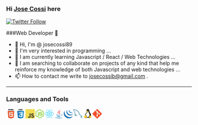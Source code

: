 <!--Encabezado-->

### Hi [Jose Cossi][website profile linkedin] here

<!--Links Redes Sociales-->

[![Twitter Follow](https://img.shields.io/twitter/follow/JosCossi1?color=%231DA1F2&label=Jose%20Cossi&logo=twitter&style=for-the-badge)](https://twitter.com/JosCossi1)

<!-- ***DEBO COLOCAR UNA IMAGEN ACA****
<img align="center" alt="Coding" width="400"  height = "150" src="https://res.cloudinary.com/practicaldev/image/fetch/s--sNXjzc6P--/c_limit%2Cf_auto%2Cfl_progressive%2Cq_66%2Cw_880/https://media1.tenor.com/images/0c34272909ee2a4db5606a014082312b/tenor.gif%3Fitemid%3D15828752">
-->
<!--Descripcion de quien soy-->

###Web Developer 🌱

- 👋 Hi, I'm @ josecossi89
- 👀 I'm very interested in programming ...
- 🌱 I am currently learning Javascript / React / Web Technologies ...
- 💞️ I am searching to collaborate on projects of any kind that help me reinforce my knowledge of both Javascript and web technologies ...
- 📫 How to contact me write to josecossib@gmail.com .

---

<!--Tecnologias que manejo-->

### Languages and Tools

<!-- Solo se cambia la url, ya que todo esta en un repo de  github: https://github.com/devicons/devicon/tree/master/icons-->
<img src="https://raw.githubusercontent.com/devicons/devicon/master/icons/html5/html5-original-wordmark.svg" alt="html5" width="26px"  align="left"/>

<img src="https://raw.githubusercontent.com/devicons/devicon/master/icons/css3/css3-original-wordmark.svg" alt="css3" width="26px"  align="left"/>

<img src="https://raw.githubusercontent.com/devicons/devicon/master/icons/javascript/javascript-original.svg" alt="javascript" width="26px"  align="left"/>

<img src="https://raw.githubusercontent.com/devicons/devicon/master/icons/nodejs/nodejs-original.svg" alt="nodejs" width="26px"  align="left"/>

<img src="https://raw.githubusercontent.com/devicons/devicon/master/icons/react/react-original.svg" alt="react" width="26px"  align="left"/>

<img src="https://raw.githubusercontent.com/devicons/devicon/master/icons/java/java-original.svg" alt="java" width="26px"  align="left"/>

<img src="https://raw.githubusercontent.com/devicons/devicon/master/icons/jquery/jquery-original.svg" alt="jquery" width="26px"  align="left"/>

<img src="https://raw.githubusercontent.com/devicons/devicon/master/icons/mysql/mysql-original.svg" alt="mysql" width="26px"  align="left"/>

<img src="https://raw.githubusercontent.com/devicons/devicon/master/icons/linux/linux-original.svg" alt="linux" width="26px"  align="left"/>

<img src="https://raw.githubusercontent.com/devicons/devicon/master/icons/git/git-original.svg" alt="git" width="26px"  align="left"/>

  <!--LINKS DE INTERES-->

[website profile linkedin]: https://linkedin.com/in/josé-cossi-bracho
